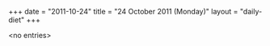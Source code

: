 +++
date = "2011-10-24"
title = "24 October 2011 (Monday)"
layout = "daily-diet"
+++

<p>&lt;no entries&gt;</p>